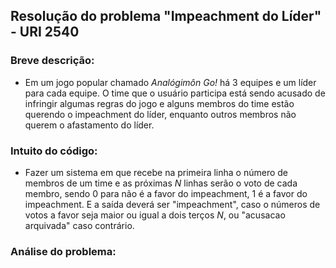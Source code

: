 ## Resolução do problema "Impeachment do Líder" - URI 2540

### Breve descrição:
- Em um jogo popular chamado *Analógimôn Go!* há 3 equipes e um líder para cada equipe. O time que o usuário participa está sendo acusado de infringir algumas regras do jogo e alguns membros do time estão querendo o impeachment do líder, enquanto outros membros não querem o afastamento do líder.

### Intuito do código:
- Fazer um sistema em que recebe na primeira linha o número de membros de um time e as próximas *N* linhas serão o voto de cada membro, sendo 0 para não é a favor do impeachment, 1 é a favor do impeachment. E a saída deverá ser "impeachment", caso o números de votos a favor seja maior ou igual a dois terços *N*, ou "acusacao arquivada" caso contrário.

### Análise do problema: